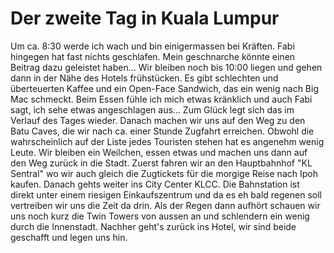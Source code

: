 # Der zweite Tag in Kuala Lumpur
Um ca. 8:30 werde ich wach und bin einigermassen bei Kräften. Fabi hingegen hat fast nichts geschlafen. Mein geschnarche könnte einen Beitrag dazu geleistet haben... Wir bleiben noch bis 10:00 liegen und gehen dann in der Nähe des Hotels frühstücken. Es gibt schlechten und überteuerten Kaffee und ein Open-Face Sandwich, das ein wenig nach Big Mac schmeckt. Beim Essen fühle ich mich etwas kränklich und auch Fabi sagt, ich sehe etwas angeschlagen aus... Zum Glück legt sich das im Verlauf des Tages wieder.
Danach machen wir uns auf den Weg zu den Batu Caves, die wir nach ca. einer Stunde Zugfahrt erreichen. Obwohl die wahrscheinlich auf der Liste jedes Touristen stehen hat es angenehm wenig Leute. Wir bleiben ein Weilchen, essen etwas und machen uns dann auf den Weg zurück in die Stadt. Zuerst fahren wir an den Hauptbahnhof "KL Sentral" wo wir auch gleich die Zugtickets für die morgige Reise nach Ipoh kaufen. Danach gehts weiter ins City Center KLCC. Die Bahnstation ist direkt unter einem riesigen Einkaufszentrum und da es eh bald regenen soll vertreiben wir uns die Zeit da drin. Als der Regen dann aufhört schauen wir uns noch kurz die Twin Towers von aussen an und schlendern ein wenig durch die Innenstadt. Nachher geht's zurück ins Hotel, wir sind beide geschafft und legen uns hin.